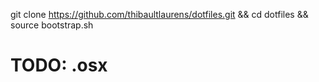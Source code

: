 
git clone https://github.com/thibaultlaurens/dotfiles.git && cd dotfiles && source bootstrap.sh

# TODO: .osx
